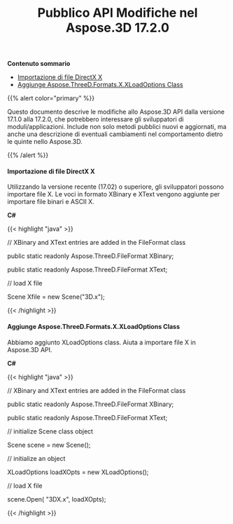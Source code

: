 ﻿---
title: Pubblico API Modifiche nel Aspose.3D 17.2.0
type: docs
weight: 10
url: /it/net/public-api-changes-in-aspose-3d-17-2-0/
---
**Contenuto sommario**

- [Importazione di file DirectX X](#PublicAPIChangesinAspose.3D17.2.0-ImportingDirectXXFiles)
- [Aggiunge Aspose.ThreeD.Formats.X.XLoadOptions Class](#PublicAPIChangesinAspose.3D17.2.0-AddsAspose.ThreeD.Formats.X.XLoadOptionsClass)

{{% alert color="primary" %}} 

Questo documento descrive le modifiche allo Aspose.3D API dalla versione 17.1.0 alla 17.2.0, che potrebbero interessare gli sviluppatori di moduli/applicazioni. Include non solo metodi pubblici nuovi e aggiornati, ma anche una descrizione di eventuali cambiamenti nel comportamento dietro le quinte nello Aspose.3D.

{{% /alert %}} 
#### **Importazione di file DirectX X**
Utilizzando la versione recente (17.02) o superiore, gli sviluppatori possono importare file X. Le voci in formato XBinary e XText vengono aggiunte per importare file binari e ASCII X.

**C#**

{{< highlight "java" >}}

 // XBinary and XText entries are added in the FileFormat class

public static readonly Aspose.ThreeD.FileFormat XBinary;

public static readonly Aspose.ThreeD.FileFormat XText;

// load X file

Scene Xfile = new Scene("3D.x");

{{< /highlight >}}
#### **Aggiunge Aspose.ThreeD.Formats.X.XLoadOptions Class**
Abbiamo aggiunto XLoadOptions class. Aiuta a importare file X in Aspose.3D API.

**C#**

{{< highlight "java" >}}

 // XBinary and XText entries are added in the FileFormat class

public static readonly Aspose.ThreeD.FileFormat XBinary;

public static readonly Aspose.ThreeD.FileFormat XText;

// initialize Scene class object

Scene scene = new Scene();

// initialize an object

XLoadOptions loadXOpts = new XLoadOptions();

// load X file

scene.Open( "3DX.x", loadXOpts);

{{< /highlight >}}
